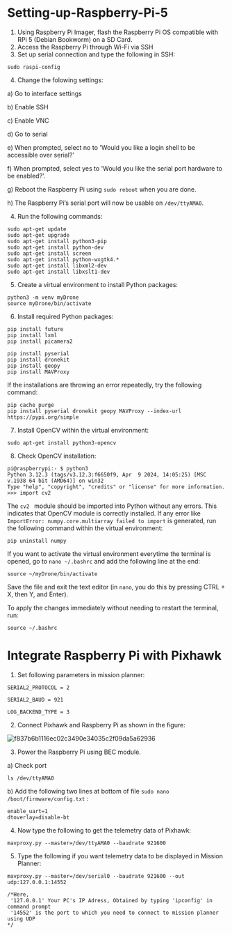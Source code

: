 # Setting-up-Raspberry-Pi-5
1. Using Raspberry Pi Imager, flash the Raspberry Pi OS compatible with RPi 5 (Debian Bookworm) on a SD Card.
2. Access the Raspberry Pi through Wi-Fi via SSH
3. Set up serial connection and type the following in SSH:
```
sudo raspi-config
```
4. Change the folowing settings:

a) Go to interface settings

b) Enable SSH

c) Enable VNC

d) Go to serial

e) When prompted, select no to 'Would you like a login shell to be accessible over serial?'

f) When prompted, select yes to 'Would you like the serial port hardware to be enabled?'.

g) Reboot the Raspberry Pi using ```sudo reboot``` when you are done.

h) The Raspberry Pi’s serial port will now be usable on ```/dev/ttyAMA0```.

4. Run the following commands:
```
sudo apt-get update
sudo apt-get upgrade
sudo apt-get install python3-pip
sudo apt-get install python-dev
sudo apt-get install screen
sudo apt-get install python-wxgtk4.*
sudo apt-get install libxml2-dev
sudo apt-get install libxslt1-dev
```
5. Create a virtual environment to install Python packages:
```
python3 -m venv myDrone
source myDrone/bin/activate
```
6. Install required Python packages:
```
pip install future
pip install lxml
pip install picamera2
```

```
pip install pyserial
pip install dronekit
pip install geopy
pip install MAVProxy
```

If the installations are throwing an error repeatedly, try the following command:
```
pip cache purge
pip install pyserial dronekit geopy MAVProxy --index-url https://pypi.org/simple
```

7. Install OpenCV within the virtual environment:
```
sudo apt-get install python3-opencv
```
8. Check OpenCV installation:
```
pi@raspberrypi:- $ python3
Python 3.12.3 (tags/v3.12.3:f6650f9, Apr  9 2024, 14:05:25) [MSC v.1938 64 bit (AMD64)] on win32
Type "help", "copyright", "credits" or "license" for more information.
>>> import cv2
```
The ```cv2 ``` module should be imported into Python without any errors. This indicates that OpenCV module is correctly installed. If any error like ```ImportError: numpy.core.multiarray failed to import``` is generated, run the following command within the virtual environment:
```
pip uninstall numpy
```

If you want to activate the virtual environment everytime the terminal is opened, go to ```nano ~/.bashrc``` and add the following line at the end:
```
source ~/myDrone/bin/activate
```

Save the file and exit the text editor (in ```nano```, you do this by pressing CTRL + X, then Y, and Enter).

To apply the changes immediately without needing to restart the terminal, run:
```
source ~/.bashrc
```


# Integrate Raspberry Pi with Pixhawk
1. Set following parameters in mission planner:


```SERIAL2_PROTOCOL = 2```

```SERIAL2_BAUD = 921```

```LOG_BACKEND_TYPE = 3```



2. Connect Pixhawk and Raspberry Pi as shown in the figure:

![f837b6b1116ec02c3490e34035c2f09da5a62936](https://github.com/user-attachments/assets/7dee1fc9-4551-4b20-94bb-4c6c462b59b1)


3. Power the Raspberry Pi using BEC module.

a) Check port
```
ls /dev/ttyAMA0
```


b) Add the following two lines at bottom of file ```sudo nano /boot/firmware/config.txt``` :
```
enable_uart=1
dtoverlay=disable-bt
```

4. Now type the following to get the telemetry data of Pixhawk:
```
mavproxy.py --master=/dev/ttyAMA0 --baudrate 921600
```

5. Type the following if you want telemetry data to be displayed in Mission Planner:
```
mavproxy.py --master=/dev/serial0 --baudrate 921600 --out udp:127.0.0.1:14552

/*Here,
 '127.0.0.1' Your PC's IP Adress, Obtained by typing 'ipconfig' in command prompt
 '14552' is the port to which you need to connect to mission planner using UDP
*/
```
